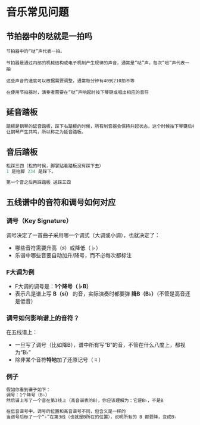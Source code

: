 # 音乐常见问题

## 节拍器中的哒就是一拍吗

```
节拍器中的“哒”声代表一拍。

节拍器是通过内部的机械结构或电子机制产生规律的声音，通常是“哒”声，每次“哒”声代表一拍

这些声音的速度可以根据需要调整，通常每分钟有40到210拍不等

在使用节拍器时，演奏者需要在“哒”声响起时按下琴键或唱出相应的音符
```

## 延音踏板

```ts
踏板是钢琴的延音踏板，踩下右踏板的时候，所有制音器会保持升起状态，这个时候按下琴键后松开琴键，琴弦仍然会持续振动。
让钢琴产生共鸣，所以称之为延音踏板。


```

## 音后踏板

```ts
松踩三四（松的时候，脚掌贴着踏板没有踩下去）
1 是抬脚 234 是踩下。

第一个音之后再踩踏板 送踩三四
```

## 五线谱中的音符和调号如何对应

### **调号（Key Signature）**

调号决定了一首曲子采用哪一个调式（大调或小调），也就决定了：

- 哪些音符需要升高（♯）或降低（♭）
- 乐谱中哪些音要自动加升/降号，而不必每次都标注

### **F大调为例**

- F大调的调号是：**1个降号（♭B）**
- 表示凡是谱上写 **B（si）** 的音，实际演奏时都要弹 **降B（B♭）**（不管是高音还是低音）

### **调号如何影响谱上的音符？**

在五线谱上：

- 一旦写了调号（比如降B），谱中所有写“B”的音，不管在什么八度上，都视为“B♭”
- 除非某个音符**特地**加了还原记号（♮）

### 例子

```ts
假如你看到谱子如下：
调号：1个降号（B♭）
然后谱上写了一个音在第3线上（高音谱表的B），你应该理解为：它是B♭，不是B

在低音谱号中，调号的位置和高音谱号不同，但含义是一样的
当谱号后标了一个“♭”在第3线（也就是B所在的位置），说明所有的 B 都要降，变成B♭
```
